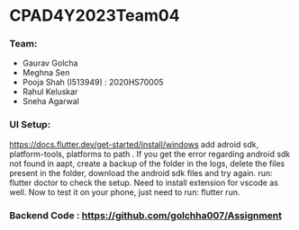 # CPAD4Y2023Team04

### Team:
- Gaurav Golcha
- Meghna Sen
- Pooja Shah (I513949) : 2020HS70005
- Rahul Keluskar
- Sneha Agarwal

### UI Setup:
https://docs.flutter.dev/get-started/install/windows
add adroid sdk, platform-tools, platforms to path .
If you get the error regarding android sdk not found in aapt, create a backup of the folder in the logs, delete the files present in the folder, download the android sdk files and try again.
run: flutter doctor to check the setup.
Need to install extension for vscode as well.
Now to test it on your phone, just need to run: flutter run.


### Backend Code : https://github.com/golchha007/Assignment
